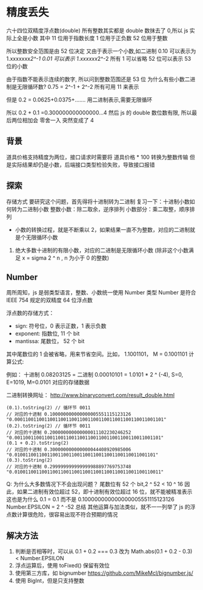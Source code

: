 # 精度丢失

六十四位双精度浮点数(double)
所有整数其实都是 double 数抹去了 0,所以 js 实际上全是小数
其中 11 位用于指数长度
1 位用于正负数
52 位用于整数

所以整数安全范围是由 52 位决定
又由于表示一个小数,如二进制 0.10 可以表示为 1.xxxxxxx*2^-1
0.01 可以表示 1.xxxxxx*2^-2
所有 1 可以省略
52 位可以表示 53 位的小数

由于指数不能表示连续的数字, 所以问到整数范围还是 53 位
为什么有些小数二进制是无限循环数?
0.75 = 2^-1 + 2^-2
所有可用 11 来表示

但是 0.2 = 0.0625+0.0375+.......
用二进制表示,需要无限循环

所以 0.2 + 0.1 =0.300000000000000...4
然后 js 的 double 数位数有限, 所以最后两位相加会 零舍一入
突然变成了 4

## 背景

道具价格支持精度为两位，接口请求时需要将 道具价格 \* 100 转换为整数传输
但是实际结果却仍是小数，后端接口类型检验失败，导致接口报错

## 探索

存储方式
要研究这个问题，首先得将十进制转为二进制
复习一下：十进制小数如何转为二进制小数
整数小数：除二取余，逆序排列
小数部分：乘二取整，顺序排列

- 小数的转换过程，就是不断乘以 2，如果结果一直不为整数，对应的二进制就是个无限循环小数

1. 绝大多数十进制的有限小数，对应的二进制是无限循环小数 (除非这个小数满足 x = sigma 2 ^ n , n 为小于 0 的整数)

## Number

周所周知，js 是弱类型语言，整数、小数统一使用 Number 类型
Number 是符合 IEEE 754 规定的双精度 64 位浮点数

浮点数的存储方式：

- sign: 符号位，0 表示正数，1 表示负数
- exponent: 指数位, 11 个 bit
- mantissa: 尾数位， 52 个 bit

其中尾数位的 1 会被省略，用来节省空间。比如， 1.1001101， M = 0.1001101
计算公式:

例如：
十进制 0.08203125 = 二进制 0.00010101 = 1.0101 \* 2 ^ (-4), S=0, E=1019, M=0.0101 对应的存储数据

二进制转换网址： http://www.binaryconvert.com/result_double.html

```
(0.1).toString(2) // 循环节 0011
// 对应的十进制 0.100000000000000005551115123126
"0.0001100110011001100110011001100110011001100110011001101"
(0.2).toString(2) // 循环节 0011
// 对应的十进制 0.200000000000000011102230246252
"0.001100110011001100110011001100110011001100110011001101"
(0.1 + 0.2).toString(2)
// 对应的十进制 0.300000000000000044408920985006
"0.0100110011001100110011001100110011001100110011001101"
(0.3).toString(2)
// 对应的十进制 0.299999999999999988897769753748
"0.010011001100110011001100110011001100110011001100110011"
```

Q: 为什么大多数情况下不会出现问题？
尾数位有 52 个 bit,2 ^ 52 < 10 ^ 16
因此，如果二进制有效位超过 52，即十进制有效位超过 16 位，就不能被精准表示
这也是为什么 0.1 = 0.1 而不是 0.100000000000000005551115123126
Number.EPSILON = 2 ^ -52
总结
其他运算与加法类似，就不一一列举了
js 的浮点数计算很危险，很容易出现不符合预期的情况

## 解决方法

1. 判断是否相等时，可以从 0.1 + 0.2 === 0.3 改为 Math.abs(0.1 + 0.2 - 0.3) < Number.EPSILON
2. 浮点运算后，使用 toFixed() 保留有效位
3. 使用第三方库，如 bignumber https://github.com/MikeMcl/bignumber.js/
4. 使用 BigInt，但是只支持整数
